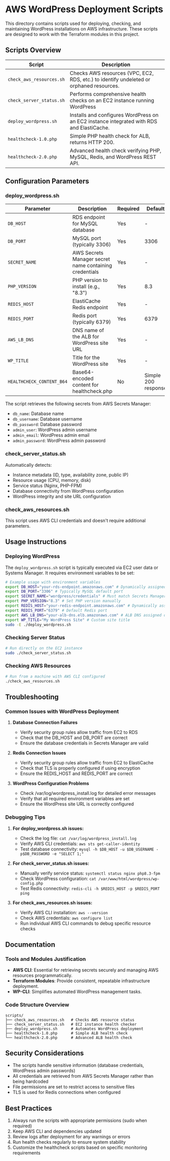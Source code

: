 # AWS WordPress Deployment Scripts

This directory contains scripts used for deploying, checking, and maintaining WordPress installations on AWS infrastructure. These scripts are designed to work with the Terraform modules in this project.

## Scripts Overview

| Script                   | Description                                                                                 |
|--------------------------|---------------------------------------------------------------------------------------------|
| `check_aws_resources.sh` | Checks AWS resources (VPC, EC2, RDS, etc.) to identify undeleted or orphaned resources.     |
| `check_server_status.sh` | Performs comprehensive health checks on an EC2 instance running WordPress                   |
| `deploy_wordpress.sh`    | Installs and configures WordPress on an EC2 instance integrated with RDS and ElastiCache.   |
| `healthcheck-1.0.php`    | Simple PHP health check for ALB, returns HTTP 200.                                          |
| `healthcheck-2.0.php`    | Advanced health check verifying PHP, MySQL, Redis, and WordPress REST API.                  |

## Configuration Parameters

### deploy_wordpress.sh

| Parameter                | Description                                            | Required | Default             |
|--------------------------|--------------------------------------------------------|----------|---------------------|
| `DB_HOST`                | RDS endpoint for MySQL database                        | Yes      | -                   |
| `DB_PORT`                | MySQL port (typically 3306)                            | Yes      | 3306                |
| `SECRET_NAME`            | AWS Secrets Manager secret name containing credentials | Yes      | -                   |
| `PHP_VERSION`            | PHP version to install (e.g., "8.3")                   | Yes      | 8.3                 |
| `REDIS_HOST`             | ElastiCache Redis endpoint                             | Yes      | -                   |
| `REDIS_PORT`             | Redis port (typically 6379)                            | Yes      | 6379                |
| `AWS_LB_DNS`             | DNS name of the ALB for WordPress site URL             | Yes      | -                   |
| `WP_TITLE`               | Title for the WordPress site                           | Yes      | -                   |
| `HEALTHCHECK_CONTENT_B64`| Base64-encoded content for healthcheck.php             | No       | Simple 200 response |

The script retrieves the following secrets from AWS Secrets Manager:
- `db_name`: Database name
- `db_username`: Database username
- `db_password`: Database password
- `admin_user`: WordPress admin username
- `admin_email`: WordPress admin email
- `admin_password`: WordPress admin password

### check_server_status.sh

Automatically detects:
- Instance metadata (ID, type, availability zone, public IP)
- Resource usage (CPU, memory, disk)
- Service status (Nginx, PHP-FPM)
- Database connectivity from WordPress configuration
- WordPress integrity and site URL configuration

### check_aws_resources.sh

This script uses AWS CLI credentials and doesn't require additional parameters.

## Usage Instructions

### Deploying WordPress

The `deploy_wordpress.sh` script is typically executed via EC2 user data or Systems Manager. It requires environment variables to be set:

```bash
# Example usage with environment variables
export DB_HOST="your-rds-endpoint.amazonaws.com" # Dynamically assigned by Terraform
export DB_PORT="3306" # Typically MySQL default port
export SECRET_NAME="wordpress/credentials" # Must match Secrets Manager entry
export PHP_VERSION="8.3" # Set PHP version manually
export REDIS_HOST="your-redis-endpoint.amazonaws.com" # Dynamically assigned by Terraform
export REDIS_PORT="6379" # Default Redis port
export AWS_LB_DNS="your-alb-dns.elb.amazonaws.com" # ALB DNS assigned dynamically
export WP_TITLE="My WordPress Site" # Custom site title
sudo -E ./deploy_wordpress.sh
```

### Checking Server Status

```bash
# Run directly on the EC2 instance
sudo ./check_server_status.sh
```

### Checking AWS Resources

```bash
# Run from a machine with AWS CLI configured
./check_aws_resources.sh
```

## Troubleshooting

### Common Issues with WordPress Deployment

1. **Database Connection Failures**
   - Verify security group rules allow traffic from EC2 to RDS
   - Check that the DB_HOST and DB_PORT are correct
   - Ensure the database credentials in Secrets Manager are valid

2. **Redis Connection Issues**
   - Verify security group rules allow traffic from EC2 to ElastiCache
   - Check that TLS is properly configured if using encryption
   - Ensure the REDIS_HOST and REDIS_PORT are correct

3. **WordPress Configuration Problems**
   - Check /var/log/wordpress_install.log for detailed error messages
   - Verify that all required environment variables are set
   - Ensure the WordPress site URL is correctly configured

### Debugging Tips

1. **For deploy_wordpress.sh issues:**
   - Check the log file: `cat /var/log/wordpress_install.log`
   - Verify AWS CLI credentials: `aws sts get-caller-identity`
   - Test database connectivity: `mysql -h $DB_HOST -u $DB_USERNAME -p$DB_PASSWORD -e "SELECT 1;"`

2. **For check_server_status.sh issues:**
   - Manually verify service status: `systemctl status nginx php8.3-fpm`
   - Check WordPress configuration: `cat /var/www/html/wordpress/wp-config.php`
   - Test Redis connectivity: `redis-cli -h $REDIS_HOST -p $REDIS_PORT ping`

3. **For check_aws_resources.sh issues:**
   - Verify AWS CLI installation: `aws --version`
   - Check AWS credentials: `aws configure list`
   - Run individual AWS CLI commands to debug specific resource checks

## Documentation

### Tools and Modules Justification

- **AWS CLI**: Essential for retrieving secrets securely and managing AWS resources programmatically.
- **Terraform Modules**: Provide consistent, repeatable infrastructure deployment.
- **WP-CLI**: Simplifies automated WordPress management tasks.

### Code Structure Overview

```
scripts/
├── check_aws_resources.sh   # Checks AWS resource status
├── check_server_status.sh   # EC2 instance health checker
├── deploy_wordpress.sh      # Automates WordPress deployment
├── healthcheck-1.0.php      # Simple ALB health check
└── healthcheck-2.0.php      # Advanced ALB health check
```

## Security Considerations

- The scripts handle sensitive information (database credentials, WordPress admin passwords)
- All credentials are retrieved from AWS Secrets Manager rather than being hardcoded
- File permissions are set to restrict access to sensitive files
- TLS is used for Redis connections when configured

## Best Practices

1. Always run the scripts with appropriate permissions (sudo when required)
2. Keep AWS CLI and dependencies updated
3. Review logs after deployment for any warnings or errors
4. Run health checks regularly to ensure system stability
5. Customize the healthcheck scripts based on specific monitoring requirements